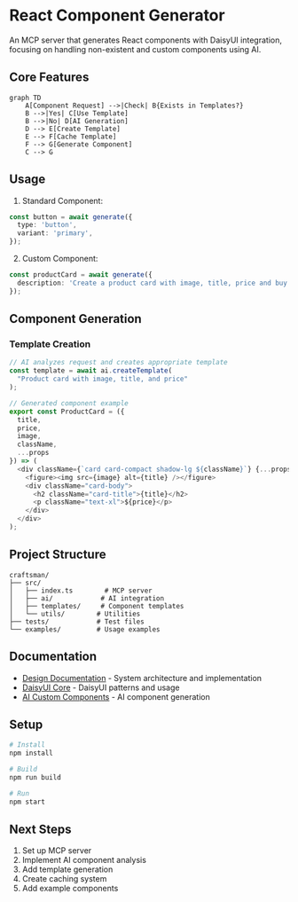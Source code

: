 # React Component Generator

An MCP server that generates React components with DaisyUI integration, focusing on handling non-existent and custom components using AI.

## Core Features

```mermaid
graph TD
    A[Component Request] -->|Check| B{Exists in Templates?}
    B -->|Yes| C[Use Template]
    B -->|No| D[AI Generation]
    D --> E[Create Template]
    E --> F[Cache Template]
    F --> G[Generate Component]
    C --> G
```

## Usage

1. Standard Component:

```typescript
const button = await generate({
  type: 'button',
  variant: 'primary',
});
```

2. Custom Component:

```typescript
const productCard = await generate({
  description: 'Create a product card with image, title, price and buy button',
});
```

## Component Generation

### Template Creation

```typescript
// AI analyzes request and creates appropriate template
const template = await ai.createTemplate(
  "Product card with image, title, and price"
);

// Generated component example
export const ProductCard = ({
  title,
  price,
  image,
  className,
  ...props
}) => (
  <div className={`card card-compact shadow-lg ${className}`} {...props}>
    <figure><img src={image} alt={title} /></figure>
    <div className="card-body">
      <h2 className="card-title">{title}</h2>
      <p className="text-xl">${price}</p>
    </div>
  </div>
);
```

## Project Structure

```
craftsman/
├── src/
│   ├── index.ts        # MCP server
│   ├── ai/            # AI integration
│   ├── templates/     # Component templates
│   └── utils/        # Utilities
├── tests/            # Test files
└── examples/         # Usage examples
```

## Documentation

- [Design Documentation](./DESIGN.md) - System architecture and implementation
- [DaisyUI Core](./DAISYUI_CORE.md) - DaisyUI patterns and usage
- [AI Custom Components](./AI_CUSTOM_COMPONENTS.md) - AI component generation

## Setup

```bash
# Install
npm install

# Build
npm run build

# Run
npm start
```

## Next Steps

1. Set up MCP server
2. Implement AI component analysis
3. Add template generation
4. Create caching system
5. Add example components
